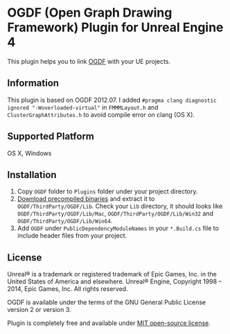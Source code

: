 OGDF (Open Graph Drawing Framework) Plugin for Unreal Engine 4
=============
This plugin helps you to link [OGDF](http://www.ogdf.net/) with your UE projects.


Information
----------------------

This plugin is based on OGDF 2012.07.
I added `#pragma clang diagnostic ignored "-Woverloaded-virtual"` in `FMMMLayout.h` and `ClusterGraphAttributes.h` to avoid compile error on clang (OS X).


Supported Platform
----------------------

OS X, Windows


Installation
----------------------

1. Copy `OGDF` folder to `Plugins` folder under your project directory.
2. [Download precompiled binaries](https://www.dropbox.com/s/0by0dt5ryaxwqqc/OGDF-Lib.zip?dl=0) and extract it to `OGDF/ThirdParty/OGDF/Lib`.
Check your `Lib` directory, it should looks like `OGDF/ThirdParty/OGDF/Lib/Mac`, `OGDF/ThirdParty/OGDF/Lib/Win32` and `OGDF/ThirdParty/OGDF/Lib/Win64`.
3. Add `OGDF` under `PublicDependencyModuleNames` in your `*.Build.cs` file to include header files from your project.


License
----------------------

Unreal® is a trademark or registered trademark of Epic Games, Inc. in the United States of America and elsewhere. Unreal® Engine, Copyright 1998 – 2014, Epic Games, Inc. All rights reserved.

OGDF is available under the terms of the GNU General Public License version 2 or version 3.

Plugin is completely free and available under [MIT open-source license](LICENSE).
